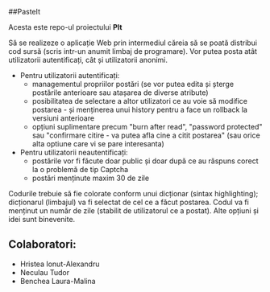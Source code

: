 
##PasteIt

Acesta este repo-ul proiectului **PIt**

Să se realizeze o aplicație Web prin intermediul căreia să se poată distribui cod sursă (scris intr-un anumit limbaj de programare). Vor putea posta atât utilizatorii autentificați, cât și utilizatorii anonimi.
* Pentru utilizatorii autentificați:
  * managementul propriilor postări (se vor putea edita și șterge postările anterioare sau atașarea de diverse atribute)
  * posibilitatea de selectare a altor utilizatori ce au voie să modifice postarea - și menținerea unui history pentru a face un rollback la versiuni anterioare
  * opțiuni suplimentare precum "burn after read", "password protected" sau "confirmare citire - va putea afla cine a citit postarea" (sau orice alta optiune care vi se pare interesanta)
* Pentru utilizatorii neautentificați:
  * postările vor fi făcute doar public și doar după ce au răspuns corect la o problemă de tip Captcha
  * postări menținute maxim 30 de zile

Codurile trebuie să fie colorate conform unui dicționar (sintax highlighting); dicționarul (limbajul) va fi selectat de cel ce a făcut postarea.
Codul va fi menținut un număr de zile (stabilit de utilizatorul ce a postat).
Alte opțiuni și idei sunt binevenite.



## Colaboratori: 
* Hristea Ionut-Alexandru
* Neculau Tudor
* Benchea Laura-Malina
